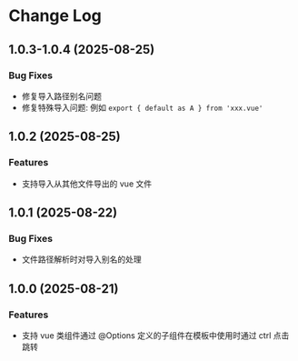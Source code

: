 # Change Log

## 1.0.3-1.0.4 (2025-08-25)

### Bug Fixes

- 修复导入路径别名问题
- 修复特殊导入问题: 例如 `export { default as A } from 'xxx.vue'`

## 1.0.2 (2025-08-25)

### Features

- 支持导入从其他文件导出的 vue 文件

## 1.0.1 (2025-08-22)

### Bug Fixes

- 文件路径解析时对导入别名的处理

## 1.0.0 (2025-08-21)

### Features

- 支持 vue 类组件通过 @Options 定义的子组件在模板中使用时通过 ctrl 点击跳转
